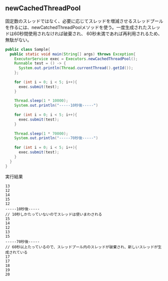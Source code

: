 ## newCachedThreadPool

固定数のスレッドではなく、必要に応じてスレッドを増減させるスレッドプールを作るには、newCatchedThreadPoolメソッドを使う。一度生成されたスレッドは60秒間使用されなければ破棄され、
60秒未満であれば再利用されるため、無駄がない。

```Java
public class Sample{
  public static void main(String[] args) throws Exception{
    ExecutorService exec = Executors.newCachedThreadPool();
    Runnable test = () -> {
      System.out.println(Thread.currentThread().getId());
    };
    
    for (int i = 0; i < 5; i++){
      exec.submit(test);
    }
    
    Thread.sleep(1 * 10000);
    System.out.println("-----10秒後-----")
    
    for (int i = 0; i < 5; i++){
      exec.submit(test);
    }
    
    Thread.sleep(1 * 70000);
    System.out.println("-----70秒後-----")
    
    for (int i = 0; i < 5; i++){
      exec.submit(test);
    }
  }
}
```

実行結果

```console
13
12
14
15
12
-----10秒後-----
// 10秒しかたっていないのでスレッドは使いまわされる
15
14
12
13
15
-----70秒後-----
// 60秒以上たっているので、スレッドプール内のスレッドが破棄され、新しいスレッドが生成されている
17
17
18
19
20
```
